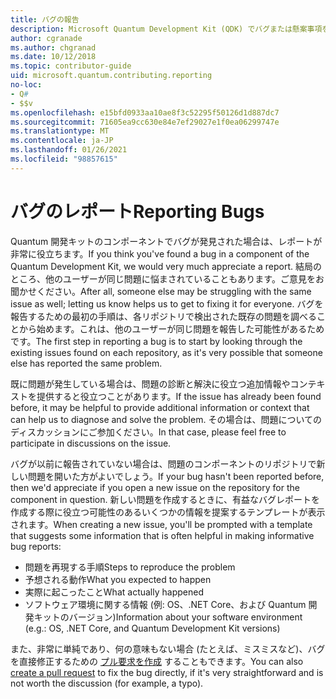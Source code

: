```yaml
---
title: バグの報告
description: Microsoft Quantum Development Kit (QDK) でバグまたは懸案事項を報告する方法について説明します。
author: cgranade
ms.author: chgranad
ms.date: 10/12/2018
ms.topic: contributor-guide
uid: microsoft.quantum.contributing.reporting
no-loc:
- Q#
- $$v
ms.openlocfilehash: e15bfd0933aa10ae8f3c52295f50126d1d887dc7
ms.sourcegitcommit: 71605ea9cc630e84e7ef29027e1f0ea06299747e
ms.translationtype: MT
ms.contentlocale: ja-JP
ms.lasthandoff: 01/26/2021
ms.locfileid: "98857615"
---
```

# <a name="reporting-bugs"></a><span data-ttu-id="d7447-103">バグのレポート</span><span class="sxs-lookup"><span data-stu-id="d7447-103">Reporting Bugs</span></span> #

<span data-ttu-id="d7447-104">Quantum 開発キットのコンポーネントでバグが発見された場合は、レポートが非常に役立ちます。</span><span class="sxs-lookup"><span data-stu-id="d7447-104">If you think you've found a bug in a component of the Quantum Development Kit, we would very much appreciate a report.</span></span>
<span data-ttu-id="d7447-105">結局のところ、他のユーザーが同じ問題に悩まされていることもあります。ご意見をお聞かせください。</span><span class="sxs-lookup"><span data-stu-id="d7447-105">After all, someone else may be struggling with the same issue as well; letting us know helps us to get to fixing it for everyone.</span></span>
<span data-ttu-id="d7447-106">バグを報告するための最初の手順は、各リポジトリで検出された既存の問題を調べることから始めます。これは、他のユーザーが同じ問題を報告した可能性があるためです。</span><span class="sxs-lookup"><span data-stu-id="d7447-106">The first step in reporting a bug is to start by looking through the existing issues found on each repository, as it's very possible that someone else has reported the same problem.</span></span>

<span data-ttu-id="d7447-107">既に問題が発生している場合は、問題の診断と解決に役立つ追加情報やコンテキストを提供すると役立つことがあります。</span><span class="sxs-lookup"><span data-stu-id="d7447-107">If the issue has already been found before, it may be helpful to provide additional information or context that can help us to diagnose and solve the problem.</span></span>
<span data-ttu-id="d7447-108">その場合は、問題についてのディスカッションにご参加ください。</span><span class="sxs-lookup"><span data-stu-id="d7447-108">In that case, please feel free to participate in discussions on the issue.</span></span>

<span data-ttu-id="d7447-109">バグが以前に報告されていない場合は、問題のコンポーネントのリポジトリで新しい問題を開いた方がよいでしょう。</span><span class="sxs-lookup"><span data-stu-id="d7447-109">If your bug hasn't been reported before, then we'd appreciate if you open a new issue on the repository for the component in question.</span></span>
<span data-ttu-id="d7447-110">新しい問題を作成するときに、有益なバグレポートを作成する際に役立つ可能性のあるいくつかの情報を提案するテンプレートが表示されます。</span><span class="sxs-lookup"><span data-stu-id="d7447-110">When creating a new issue, you'll be prompted with a template that suggests some information that is often helpful in making informative bug reports:</span></span>

- <span data-ttu-id="d7447-111">問題を再現する手順</span><span class="sxs-lookup"><span data-stu-id="d7447-111">Steps to reproduce the problem</span></span>
- <span data-ttu-id="d7447-112">予想される動作</span><span class="sxs-lookup"><span data-stu-id="d7447-112">What you expected to happen</span></span>
- <span data-ttu-id="d7447-113">実際に起こったこと</span><span class="sxs-lookup"><span data-stu-id="d7447-113">What actually happened</span></span>
- <span data-ttu-id="d7447-114">ソフトウェア環境に関する情報 (例: OS、.NET Core、および Quantum 開発キットのバージョン)</span><span class="sxs-lookup"><span data-stu-id="d7447-114">Information about your software environment (e.g.: OS, .NET Core, and Quantum Development Kit versions)</span></span>

<span data-ttu-id="d7447-115">また、非常に単純であり、何の意味もない場合 (たとえば、ミスミスなど)、バグを直接修正するための [プル要求を作成](https://help.github.com/articles/about-pull-requests/) することもできます。</span><span class="sxs-lookup"><span data-stu-id="d7447-115">You can also [create a pull request](https://help.github.com/articles/about-pull-requests/) to fix the bug directly, if it's very straightforward and is not worth the discussion (for example, a typo).</span></span>

